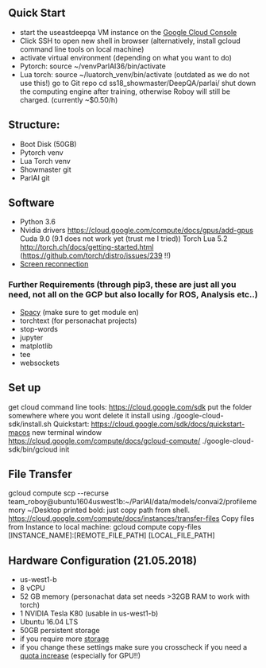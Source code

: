 ## Quick Start

- start the useastdeepqa VM instance on the [Google Cloud Console](https://console.cloud.google.com/compute/ )
- Click SSH to open new shell in browser (alternatively, install gcloud command line tools on local machine)
- activate virtual environment (depending on what you want to do)
- Pytorch: source ~/venvParlAI36/bin/activate
- Lua torch: source ~/luatorch_venv/bin/activate (outdated as we do not use this!)
go to Git repo cd ss18_showmaster/DeepQA/parlai/
shut down the computing engine after training, otherwise Roboy will still be charged. (currently ~$0.50/h)

## Structure:
- Boot Disk (50GB)
- Pytorch venv
- Lua Torch venv
- Showmaster git
- ParlAI git

## Software
- Python 3.6
- Nvidia drivers https://cloud.google.com/compute/docs/gpus/add-gpus
Cuda 9.0 (9.1 does not work yet (trust me I tried))
Torch Lua 5.2 http://torch.ch/docs/getting-started.html  (https://github.com/torch/distro/issues/239 !!)
- [Screen reconnection](https://www.howtogeek.com/howto/ubuntu/keep-your-ssh-session-running-when-you-disconnect/)

### Further Requirements (through pip3, these are just all you need, not all on the GCP but also locally for ROS, Analysis etc..)
- [Spacy](https://spacy.io/usage/) (make sure to get module en) 
- torchtext (for personachat projects)
- stop-words
- jupyter
- matplotlib
- tee
- websockets

## Set up
get cloud command line tools: https://cloud.google.com/sdk
put the folder somewhere where you wont delete it
install using ./google-cloud-sdk/install.sh
Quickstart: https://cloud.google.com/sdk/docs/quickstart-macos
new terminal window
https://cloud.google.com/compute/docs/gcloud-compute/
./google-cloud-sdk/bin/gcloud init

## File Transfer
gcloud compute scp --recurse team_roboy@ubuntu1604uswest1b:~/ParlAI/data/models/convai2/profilememory ~/Desktop
printed bold: just copy path from shell.
https://cloud.google.com/compute/docs/instances/transfer-files
Copy files from Instance to local machine: gcloud compute copy-files [INSTANCE_NAME]:[REMOTE_FILE_PATH] [LOCAL_FILE_PATH]


## Hardware Configuration (21.05.2018)
- us-west1-b
- 8 vCPU
- 52 GB memory (personachat data set needs >32GB RAM to work with torch)
- 1 NVIDIA Tesla K80 (usable in us-west1-b)
- Ubuntu 16.04 LTS
- 50GB persistent storage 
- if you require more [storage](https://cloud.google.com/compute/docs/disks/add-persistent-disk)
- if you change these settings make sure you crosscheck if you need a [quota increase](https://console.cloud.google.com/iam-admin/quotas) (especially for GPU!!) 

